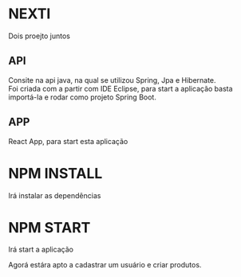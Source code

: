 # NEXTI

Dois proejto juntos<br/>

##    API 
Consite na api java, na qual se utilizou Spring, Jpa e Hibernate. <br/>
Foi criada com a partir com IDE Eclipse, para start a aplicação basta importá-la e rodar como projeto Spring Boot.<br/>

##    APP
React App, para start esta aplicação 

# NPM INSTALL
Irá instalar as dependências

# NPM START
Irá start a aplicação

Agorá estára apto a cadastrar um usuário e criar produtos.

